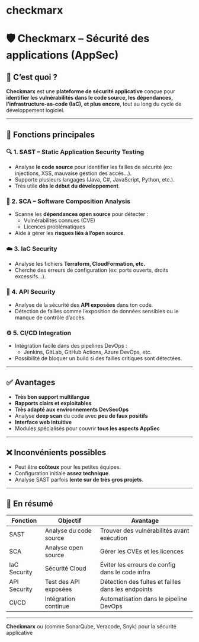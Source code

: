 # checkmarx

# 🛡️ Checkmarx – Sécurité des applications (AppSec)

## 🧭 C’est quoi ?
**Checkmarx** est une **plateforme de sécurité applicative** conçue pour **identifier les vulnérabilités dans le code source, les dépendances, l’infrastructure-as-code (IaC), et plus encore**, tout au long du cycle de développement logiciel.

---

## 🧰 Fonctions principales

### 🔍 1. SAST – Static Application Security Testing
- Analyse **le code source** pour identifier les failles de sécurité (ex: injections, XSS, mauvaise gestion des accès...).
- Supporte plusieurs langages (Java, C#, JavaScript, Python, etc.).
- Très utile **dès le début du développement**.

### 🧱 2. SCA – Software Composition Analysis
- Scanne les **dépendances open source** pour détecter :
  - Vulnérabilités connues (CVE)
  - Licences problématiques
- Aide à gérer les **risques liés à l’open source**.

### ☁️ 3. IaC Security
- Analyse les fichiers **Terraform, CloudFormation, etc.**
- Cherche des erreurs de configuration (ex: ports ouverts, droits excessifs…).

### 🔗 4. API Security
- Analyse de la sécurité des **API exposées** dans ton code.
- Détection de failles comme l’exposition de données sensibles ou le manque de contrôle d’accès.

### ⚙️ 5. CI/CD Integration
- Intégration facile dans des pipelines DevOps :
  - Jenkins, GitLab, GitHub Actions, Azure DevOps, etc.
- Possibilité de bloquer un build si des failles critiques sont détectées.

---

## ✅ Avantages

- **Très bon support multilangue**
- **Rapports clairs et exploitables**
- **Très adapté aux environnements DevSecOps**
- Analyse **deep scan** du code avec **peu de faux positifs**
- **Interface web intuitive**
- Modules spécialisés pour couvrir **tous les aspects AppSec**

---

## ❌ Inconvénients possibles

- Peut être **coûteux** pour les petites équipes.
- Configuration initiale **assez technique**.
- Analyse SAST parfois **lente sur de très gros projets**.

---

## 🧠 En résumé

| Fonction        | Objectif                       | Avantage                                       |
|------------------|-------------------------------|------------------------------------------------|
| SAST            | Analyse du code source         | Trouver des vulnérabilités avant exécution     |
| SCA             | Analyse open source            | Gérer les CVEs et les licences                 |
| IaC Security    | Sécurité Cloud                 | Éviter les erreurs de config dans le code infra|
| API Security    | Test des API exposées          | Détection des fuites et failles dans les endpoints |
| CI/CD           | Intégration continue           | Automatisation dans le pipeline DevOps         |

---
 **Checkmarx** ou (comme SonarQube, Veracode, Snyk) pour la sécurité applicative

